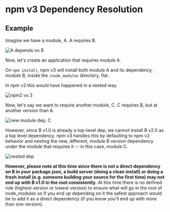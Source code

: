 <!--
title: 03 - npm v3
featured: true
-->

# npm v3 Dependency Resolution

## Example

Imagine we have a module, A. A requires B.

![A depends on B](/images/npm3deps1.png)

Now, let's create an application that requires module A.

On `npm install`, npm v3 will install both module A and its
dependency, module B, inside the `/node_modules` directory, flat.

In npm v2 this would have happened in a nested way.

![npm2 vs 3](/images/npm3deps2.png)

Now, let's say we want to require another module, C. C requires B,
but at another version than A.

![new module dep, C](/images/npm3deps3.png)

However, since B v1.0 is already a top-level dep, we cannot install
B v2.0 as a top level dependency. npm v3 handles this by defaulting
to npm v2 behavior and nesting the new, different, module B version
dependency under the module that requires it -- in this case, module C.

![nested dep](/images/npm3deps4.png)

**However, please note at this time since there is not a direct dependency on B in your package.json, a build server (doing a clean install) or doing a fresh install (e.g. someone building your source for the first time) may not end up with B v1.0 in the root consistently.** At this time there is no defined rule (highest version or lowest version) to ensure what will go in the root of node_modules so if you end up depending on it the safest approach would be to add it as a direct dependency (if you know you'll end up with more than one version).
